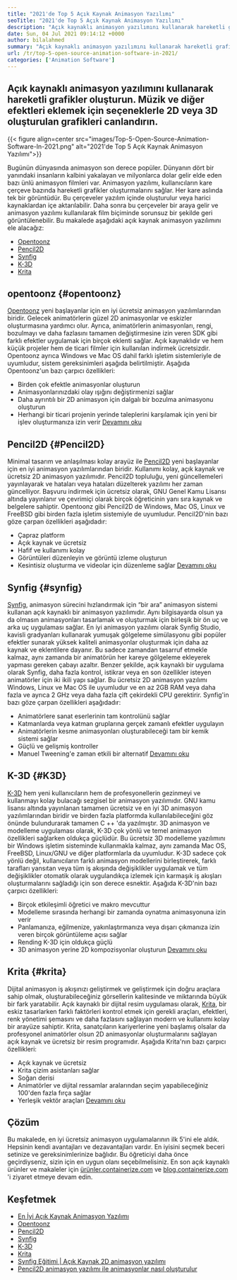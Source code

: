 ```yaml
---
title: "2021'de Top 5 Açık Kaynak Animasyon Yazılımı" 
seoTitle: "2021'de Top 5 Açık Kaynak Animasyon Yazılımı" 
description: "Açık kaynaklı animasyon yazılımını kullanarak hareketli grafikler oluşturun. Müzik ve diğer efektleri eklemek için seçeneklerle 2D veya 3D oluşturulan grafikleri canlandırın." 
date: Sun, 04 Jul 2021 09:14:12 +0000
author: bilalahmed
summary: "Açık kaynaklı animasyon yazılımını kullanarak hareketli grafikler oluşturun. Müzik ve diğer efektleri eklemek için seçeneklerle 2D veya 3D oluşturulan grafikleri canlandırın." 
url: /tr/top-5-open-source-animation-software-in-2021/
categories: ['Animation Software']
---
```


## Açık kaynaklı animasyon yazılımını kullanarak hareketli grafikler oluşturun. Müzik ve diğer efektleri eklemek için seçeneklerle 2D veya 3D oluşturulan grafikleri canlandırın.

{{< figure align=center src="images/Top-5-Open-Source-Animation-Software-In-2021.png" alt="2021'de Top 5 Açık Kaynak Animasyon Yazılımı">}}

Bugünün dünyasında animasyon son derece popüler. Dünyanın dört bir yanındaki insanların kalbini yakalayan ve milyonlarca dolar gelir elde eden bazı ünlü animasyon filmleri var. Animasyon yazılımı, kullanıcıların kare çerçeve bazında hareketli grafikler oluşturmalarını sağlar. Her kare aslında tek bir görüntüdür. Bu çerçeveler yazılım içinde oluşturulur veya harici kaynaklardan içe aktarılabilir. Daha sonra bu çerçeveler bir araya gelir ve animasyon yazılımı kullanılarak film biçiminde sorunsuz bir şekilde geri görüntülenebilir. Bu makalede aşağıdaki açık kaynak animasyon yazılımını ele alacağız:
  * [Opentoonz][1]
  * [Pencil2D][2]
  * [Synfig][3]
  * [K-3D][4]
  * [Krita][5]

## opentoonz {#opentoonz}
[Opentoonz][6] yeni başlayanlar için en iyi ücretsiz animasyon yazılımlarından biridir. Gelecek animatörlerin güzel 2D animasyonlar ve eskizler oluşturmasına yardımcı olur. Ayrıca, animatörlerin animasyonları, rengi, bozulmayı ve daha fazlasını tamamen değiştirmesine izin veren SDK gibi farklı efektler uygulamak için birçok eklenti sağlar. Açık kaynaklıdır ve hem küçük projeler hem de ticari filmler için kullanılan indirmek ücretsizdir. Opentoonz ayrıca Windows ve Mac OS dahil farklı işletim sistemleriyle de uyumludur, sistem gereksinimleri aşağıda belirtilmiştir. Aşağıda Opentoonz'un bazı çarpıcı özellikleri:
  * Birden çok efektle animasyonlar oluşturun
  * Animasyonlarınızdaki olay ışığını değiştirmenizi sağlar
  * Daha ayrıntılı bir 2D animasyon için dalgalı bir bozulma animasyonu oluşturun
  * Herhangi bir ticari projenin yerinde taleplerini karşılamak için yeni bir işlev oluşturmanıza izin verir
[Devamını oku][7]

## Pencil2D {#Pencil2D}
Minimal tasarım ve anlaşılması kolay arayüz ile [Pencil2D][8] yeni başlayanlar için en iyi animasyon yazılımlarından biridir. Kullanımı kolay, açık kaynak ve ücretsiz 2D animasyon yazılımıdır. Pencil2D topluluğu, yeni güncellemeleri yayınlayarak ve hataları veya hataları düzelterek yazılımı her zaman güncelliyor. Başvuru indirmek için ücretsiz olarak, GNU Genel Kamu Lisansı altında yayınlanır ve çevrimiçi olarak birçok öğreticinin yanı sıra kaynak ve belgelere sahiptir. Opentoonz gibi Pencil2D de Windows, Mac OS, Linux ve FreeBSD gibi birden fazla işletim sistemiyle de uyumludur. Pencil2D'nin bazı göze çarpan özellikleri aşağıdadır:
  * Çapraz platform
  * Açık kaynak ve ücretsiz
  * Hafif ve kullanımı kolay
  * Görüntüleri düzenleyin ve görüntü izleme oluşturun
  * Kesintisiz oluşturma ve videolar için düzenleme sağlar
[Devamını oku][9]

## Synfig {#synfig}
[Synfig][10], animasyon sürecini hızlandırmak için “bir ara” animasyon sistemi kullanan açık kaynaklı bir animasyon yazılımıdır. Aynı bilgisayarda olsun ya da olmasın animasyonları tasarlamak ve oluşturmak için birleşik bir ön uç ve arka uç uygulaması sağlar. En iyi animasyon yazılımı olarak Synfig Studio, kavisli gradyanları kullanarak yumuşak gölgeleme simülasyonu gibi popüler efektler sunarak yüksek kaliteli animasyonlar oluşturmak için daha az kaynak ve eklentilere dayanır. Bu sadece zamandan tasarruf etmekle kalmaz, aynı zamanda bir animatörün her kareye gölgeleme ekleyerek yapması gereken çabayı azaltır. Benzer şekilde, açık kaynaklı bir uygulama olarak Synfig, daha fazla kontrol, istikrar veya en son özellikler isteyen animatörler için iki ikili yapı sağlar. Bu ücretsiz 2D animasyon yazılımı Windows, Linux ve Mac OS ile uyumludur ve en az 2GB RAM veya daha fazla ve ayrıca 2 GHz veya daha fazla çift çekirdekli CPU gerektirir. Synfig'in bazı göze çarpan özellikleri aşağıdadır:
  * Animatörlere sanat eserlerinin tam kontrolünü sağlar
  * Katmanlarda veya katman gruplarına gerçek zamanlı efektler uygulayın
  * Animatörlerin kesme animasyonları oluşturabileceği tam bir kemik sistemi sağlar
  * Güçlü ve gelişmiş kontroller
  * Manuel Tweening'e zaman etkili bir alternatif
[Devamını oku][11]

## K-3D {#K3D}
[K-3D][12] hem yeni kullanıcıların hem de profesyonellerin gezinmeyi ve kullanmayı kolay bulacağı sezgisel bir animasyon yazılımıdır. GNU kamu lisansı altında yayınlanan tamamen ücretsiz ve en iyi 3D animasyon yazılımlarından biridir ve birden fazla platformda kullanılabileceğini göz önünde bulundurarak tamamen C ++ 'da yazılmıştır. 3D animasyon ve modelleme uygulaması olarak, K-3D çok yönlü ve temel animasyon özellikleri sağlarken oldukça güçlüdür. Bu ücretsiz 3D modelleme yazılımını bir Windows işletim sisteminde kullanmakla kalmaz, aynı zamanda Mac OS, FreeBSD, Linux/GNU ve diğer platformlarla da uyumludur. K-3D sadece çok yönlü değil, kullanıcıların farklı animasyon modellerini birleştirerek, farklı tarafları yansıtan veya tüm iş akışında değişiklikler uygulamak ve tüm değişiklikler otomatik olarak uygulandıkça izlemek için karmaşık iş akışları oluşturmalarını sağladığı için son derece esnektir. Aşağıda K-3D'nin bazı çarpıcı özellikleri:
  * Birçok etkileşimli öğretici ve makro mevcuttur
  * Modelleme sırasında herhangi bir zamanda oynatma animasyonuna izin verir
  * Panlamanıza, eğilmenize, yakınlaştırmanıza veya dışarı çıkmanıza izin veren birçok görüntüleme açısı sağlar
  * Rending K-3D için oldukça güçlü
  * 3D animasyon yerine 2D kompozisyonlar oluşturun
[Devamını oku][13]

## Krita {#krita}
Dijital animasyon iş akışınızı geliştirmek ve geliştirmek için doğru araçlara sahip olmak, oluşturabileceğiniz görsellerin kalitesinde ve miktarında büyük bir fark yaratabilir. Açık kaynaklı bir dijital resim uygulaması olarak, [Krita][14], bir eskiz tasarlarken farklı faktörleri kontrol etmek için gerekli araçları, efektleri, renk yönetimi şemasını ve daha fazlasını sağlayan modern ve kullanımı kolay bir arayüze sahiptir. Krita, sanatçıların kariyerlerine yeni başlamış olsalar da profesyonel animatörler olsun 2D animasyonlar oluşturmalarını sağlayan açık kaynak ve ücretsiz bir resim programıdır. Aşağıda Krita'nın bazı çarpıcı özellikleri:
  * Açık kaynak ve ücretsiz
  * Krita çizim asistanları sağlar
  * Soğan derisi
  * Animatörler ve dijital ressamlar aralarından seçim yapabileceğiniz 100'den fazla fırça sağlar
  * Yerleşik vektör araçları
[Devamını oku][15]

## Çözüm
Bu makalede, en iyi ücretsiz animasyon uygulamalarının ilk 5'ini ele aldık. Hepsinin kendi avantajları ve dezavantajları vardır. En iyisini seçmek beceri setinize ve gereksinimlerinize bağlıdır. Bu öğreticiyi daha önce geçirdiyseniz, sizin için en uygun olanı seçebilmelisiniz. En son açık kaynaklı ürünler ve makaleler için [ürünler.containerize.com][16] ve [blog.containerize.com][17] 'i ziyaret etmeye devam edin.

## Keşfetmek
  * [En İyi Açık Kaynak Animasyon Yazılımı][18]
  * [Opentoonz][7]
  * [Pencil2D][9]
  * [Synfig][11]
  * [K-3D][13]
  * [Krita][15]
  * [Synfig Eğitimi | Açık Kaynak 2D animasyon yazılımı][19]
  * [Pencil2D animasyon yazılımı ile animasyonlar nasıl oluşturulur][20]

  
[1]: #opentoonz
[2]: #pencil2d
[3]: #synfig
[4]: #k3d
[5]: #krita
[6]: https://opentoonz.github.io/e/
[7]: https://products.containerize.com/animation-software/opentoonz/
[8]: https://www.pencil2d.org/
[9]: https://products.containerize.com/animation-software/pencil2d/
[10]: https://www.synfig.org/
[11]: https://products.containerize.com/animation-software/synfig/
[12]: http://www.k-3d.org/
[13]: https://products.containerize.com/animation-software/k3d/
[14]: https://krita.org/en/
[15]: https://products.containerize.com/animation-software/krita/
[16]: https://products.containerize.com/
[17]: https://blog.containerize.com/
[18]: https://products.containerize.com/animation-software/
[19]: https://blog.containerize.com/animation-software/synfig-tutorial-an-open-source-2d-animation-software/
[20]: https://blog.containerize.com/animation-software/how-to-create-animations-with-pencil2d-animation-software/
